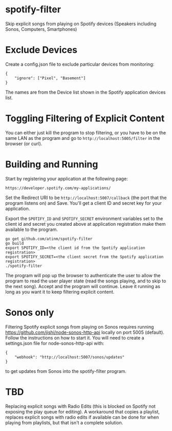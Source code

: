 # spotify-filter
Skip explicit songs from playing on Spotify devices (Speakers including Sonos, Computers, Smartphones)

# Exclude Devices
Create a config.json file to exclude particular devices from
monitoring:

    {
        "ignore": ["Pixel", "Basement"]
    }

The names are from the Device list shown in the Spotify application
devices list.

# Toggling Filtering of Explicit Content

You can either just kill the program to stop filtering, or you have to
be on the same LAN as the program and go to
`http://localhost:5005/filter` in the browser (or curl).

# Building and Running

Start by registering your application at the following page:

    https://developer.spotify.com/my-applications/

Set the Redirect URI to be `http://localhost:5007/callback` (the port
that the program listens on) and Save. You'll get a client ID and
secret key for your application.

Export the `SPOTIFY_ID` and `SPOTIFY_SECRET` environment variables set
to the client id and secret you created above at application
registration make them available to the program.

    go get github.com/atinm/spotify-filter
    go build
    export SPOTIFY_ID=<the client id from the Spotify application registration>
    export SPOTIFY_SECRET=<the client secret from the Spotify application registration>
    ./spotify-filter

The program will pop up the browser to authenticate the user to allow
the program to read the user player state (read the songs playing, and
to skip to the next song). Accept and the program will continue. Leave
it running as long as you want it to keep filtering explicit content.

# Sonos only

Filtering Spotify explicit songs from playing on Sonos requires
running https://github.com/jishi/node-sonos-http-api locally on port
5005 (default). Follow the instructions on how to start it. You will
need to create a settings.json file for node-sonos-http-api with:

    {
        "webhook": "http://localhost:5007/sonos/updates"
    }

to get updates from Sonos into the spotify-filter program.

# TBD

Replacing explicit songs with Radio Edits (this is blocked on Spotify not exposing the play queue for editing). A workaround that copies a playlist, replaces explicit songs with radio edits if available can be done for when playing from playlists, but that isn't a complete solution.

